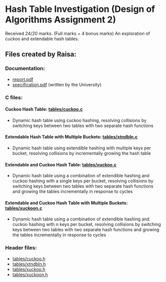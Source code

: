 # Hash Table Investigation (Design of Algorithms Assignment 2)
Received 24/20 marks. (Full marks + 4 bonus marks)
An exploration of cuckoo and extendable hash tables.

## Files created by Raisa:
### Documentation:
- [report.pdf](https://github.com/raisalitch/HashTableInvestigation/blob/master/report.pdf)
- [specification.pdf](https://github.com/raisalitch/HashTableInvestigation/blob/master/specification.pdf) (written by the University)

### C files:
#### Cuckoo Hash Table: [tables/cuckoo.c](https://github.com/raisalitch/HashTableInvestigation/blob/master/tables/cuckoo.c)
- Dynamic hash table using cuckoo hashing, resolving collisions by switching keys between two tables with two separate hash functions
#### Extendable Hash Table with Multiple Buckets: [tables/xtndbln.c](https://github.com/raisalitch/HashTableInvestigation/blob/master/tables/xtndbln.c)
- Dynamic hash table using extendible hashing with multiple keys per bucket, resolving collisions by incrementally growing the hash table
#### Extendable and Cuckoo Hash Table: [tables/xuckoo.c](https://github.com/raisalitch/HashTableInvestigation/blob/master/tables/xuckoo.c)
- Dynamic hash table using a combination of extendible hashing and cuckoo hashing with a single keys per bucket, resolving collisions by switching keys  between two tables with two separate hash functions and growing the tables incrementally in response to cycles
#### Extendable and Cuckoo Hash Table with Multiple Buckets: [tables/xuckoon.c](https://github.com/raisalitch/HashTableInvestigation/blob/master/tables/xuckoon.c)
- Dynamic hash table using a combination of extendible hashing and cuckoo hashing with n keys per bucket, resolving collisions by switching keys between two tables with two separate hash functions and growing the tables incrementally in response to cycles

### Header files:
- [tables/cuckoo.h](https://github.com/raisalitch/HashTableInvestigation/blob/master/tables/cuckoo.h)
- [tables/xtndbln.h](https://github.com/raisalitch/HashTableInvestigation/blob/master/tables/xtndbln.h)
- [tables/xuckoo.h](https://github.com/raisalitch/HashTableInvestigation/blob/master/tables/xuckoo.h)
- [tables/xuckoon.h](https://github.com/raisalitch/HashTableInvestigation/blob/master/tables/xuckoon.h)
